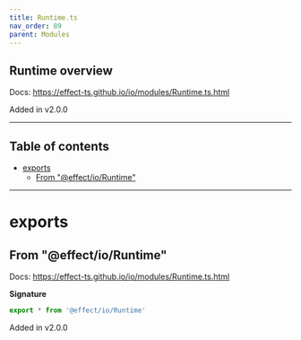 ```yaml
---
title: Runtime.ts
nav_order: 89
parent: Modules
---
```


## Runtime overview

Docs: https://effect-ts.github.io/io/modules/Runtime.ts.html

Added in v2.0.0

---

<h2 class="text-delta">Table of contents</h2>

- [exports](#exports)
  - [From "@effect/io/Runtime"](#from-effectioruntime)

---

# exports

## From "@effect/io/Runtime"

Docs: https://effect-ts.github.io/io/modules/Runtime.ts.html

**Signature**

```ts
export * from '@effect/io/Runtime'
```

Added in v2.0.0
